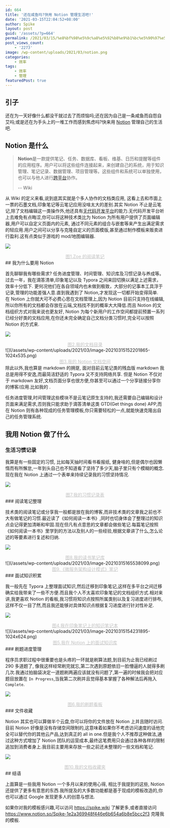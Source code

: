 ```yaml
---
id: 664
title: '还在咸鱼吗?快用 Notion 管理生活吧!'
date: '2021-03-15T22:04:52+08:00'
author: Spike
layout: post
guid: '/assets/?p=664'
permalink: /2021/03/15/%e8%bf%98%e5%9c%a8%e5%92%b8%e9%b1%bc%e5%90%97%e5%bf%ab%e7%94%a8-notion-%e7%ae%a1%e7%90%86%e7%94%9f%e6%b4%bb%e5%90%a7/
post_views_count:
    - '2273'
image: /wp-content/uploads/2021/03/notion.png
categories:
    - 效率
tags:
    - 效率
    - 管理
featuredPost: true
---
```


## 引子

还在为一天好像什么都没干就过去了而烦恼吗;还在因为自己是一条咸鱼而自怨自艾吗;或是还在为手头上的一堆工作而感到焦虑吗?快来用 [Notion](https://www.notion.so/) 管理自己的生活吧.

## Notion 是什么

> **Notion**是一款提供笔记、任务、数据库、看板、维基、日历和提醒等组件的应用程序。用户可以将这些组件连接起来，来创建自己的系统，用于知识管理、笔记记录、数据管理、项目管理等。这些组件和系统可以单独使用，也可以与他人进行[跨平台](https://zh.wikipedia.org/wiki/跨平台)协作。
> 
> \-- Wiki

从 Wiki 的定义来看,说到底其实就是个多人协作的文档类应用, 这看上去和市面上一票的石墨文档,印象笔记等云笔记应用没啥太大的差别.其实 Notion 不止是云笔记,除了文档编辑这一类操作外,他还具有[无代码开发平台](https://zh.wikipedia.org/wiki/%E7%84%A1%E7%A8%8B%E5%BC%8F%E7%A2%BC%E9%96%8B%E7%99%BC%E5%B9%B3%E5%8F%B0)的能力.无代码开发平台听上去难免有点晦涩,你可以将这种技术类比为 Notion 为所有用户提供了页面编辑器,用户可以自定义页面内的元素, 通过不同元素的组合与嵌套等来产生出满足需求的轻应用.用户之间可以分享与克隆自定义的页面模版,甚至通过制作模板来贩卖进行盈利.这有点类似于游戏的 mod/地图编辑器.

![](/assets/wp-content/uploads/2021/03/image-20210315141802407-1024x574.png)

<center style="font-size:14px;color:#C0C0C0;text-decoration:underline">图1.Zoe 的阅读笔记</center>## 我为什么要用 Notion

首先聊聊我有哪些需求? 任务进度管理、时间管理、知识库及习惯记录与养成等。  
过去一年，我在滴答清单,印象笔记以及 Typora 之间来回切换以满足上述需求，效率十分低下. 更何况他们在各自领域内也未做到极致，大部分的记事本工具浮于记录,管理的功能差强人意.直到我遇到了 Notion,才发现这一切都开始变得简单.  
在 Notion 上你就大可不必费心思在文档管理上,因为 Notion 目前只支持在线编辑,所以你所有的文档都会存放在云端,文档找不到的概率大大降低.而且 Notion 的文档组织方式对我来说也更友好, Notion 为每个新用户的工作空间都提前预置一系列已经分好类的文档应用,在你还未完全确定自己文档分类习惯时,完全可以按照 Notion 的方式来.

![](/assets/wp-content/uploads/2021/03/image-20210315144203677-1024x587.png)

<center style="font-size:14px;color:#C0C0C0;text-decoration:underline">图2.我的文档目录</center>![](/assets/wp-content/uploads/2021/03/image-20210315152201865-1024x535.png)

<center style="font-size:14px;color:#C0C0C0;text-decoration:underline">图3.我的 Notion 文档空间</center>除此以外,我也算是 markdown 的拥趸, 面对目前云笔记类的残血版 markdown 我总是用得不安逸,而最简洁舒适的 Typora 又不支持网络共享. 但是 Notion 不仅对于 markdown 友好,文档页面分享也很方便,你甚至可以通过一个分享链接分享你的博客/应用.比如我的 <https://www.spike.wiki>.

任务进度管理,时间管理这些模块不是云笔记原生支持的,我还需要自己编辑和设计页面来满足需求,否则我只能求助于滴答清单这类 GTD(Get things done) APP,而在 Notion 则有各种现成的任务管理模板,你只需要轻松的一点,就能快速克隆出自己的任务管理系统.

## 我用 Notion 做了什么

### 生活习惯记录

我算是有一些固定的习惯, 比如每天抽时间看书看报纸, 健身啥的,但是偶尔也因懒惰而有所懈怠,一年到头自己也不知道看了坚持了多少天,脑子里只有个模糊的概念.现在我在 Notion 上通过一个表单来持续记录我的习惯坚持情况.

![](/assets/wp-content/uploads/2021/03/image-20210315161708455-1024x655.png)

<center style="font-size:14px;color:#C0C0C0;text-decoration:underline">图7.我的习惯记录表</center>### 阅读笔记整理

技术类的阅读笔记或分享我一般都是放在我的博客,而非技术类的文章我之前也不大有做笔记的习惯.最近读了《如何阅读一本书》,同时也切身体会了整理过的知识点会记得更加清晰和牢固.现在但凡有点意思的文章都会做些笔记.每篇笔记按照《如何阅读一本书》里学到的方法以及别人的一些经验,根据文章讲了什么,怎么论述的等要素进行复述和归纳.

![](/assets/wp-content/uploads/2021/03/image-20210315164936899.png)

<center style="font-size:14px;color:#C0C0C0;text-decoration:underline">图8.我的读书笔记库</center>![](/assets/wp-content/uploads/2021/03/image-20210315165538099.png)

<center style="font-size:14px;color:#C0C0C0;text-decoration:underline">图9.《微服务架构设计模式》笔记</center>### 面试知识积累

我一般先在 Typora 上整理面试知识,然后迁移到印象笔记,这样在多平台之间迁移确实给我带来了一些不方便.而且我个人不太喜欢印象笔记的文档组织方式.相对来讲,我更喜欢 Notion 的看板,我习惯将知识点按照所属类别以及复习进度进行排布,这样不仅一目了然,而且我还能够对具体知识点根据复习进度进行针对性补足.

![](/assets/wp-content/uploads/2021/03/image-20210315153858545-1024x564.png)

<center style="font-size:14px;color:#C0C0C0;text-decoration:underline">图4.我在印象笔记上的知识笔记本</center>![](/assets/wp-content/uploads/2021/03/image-20210315154231895-1024x624.png)

<center style="font-size:14px;color:#C0C0C0;text-decoration:underline">图5.我在 Notion 上的面试知识库</center>### 刷题进度管理

程序员求职过程中很重要也是头疼的一环就是刷算法题,到目前为止我已经刷过 290 多道题了, 像我这样经常刷完就忘,第二次遇到原题依旧一脸懵逼的人就得多刷几次.我通过拍脑袋决定一道题刷两遍应该就没有问题了,第一遍的时候我会把对应题目放置在 `In Progress`,当我第二次刷并且觉得基本掌握了各种解法后再拖入 `Complete`.

![](/assets/wp-content/uploads/2021/03/image-20210315160147313-1024x820.png)

<center style="font-size:14px;color:#C0C0C0;text-decoration:underline">图6.我的刷题看板</center>### 文件收藏

Notion 其实也可以算做半个云盘,你可以将你的文件放在 Notion 上并且随时访问.目前 Notion 好像是没有存储空间限制的,这意味着如果你不考虑访问速度的话他完全可以替代你的其他云产品,达到真正的 all in one.但是我个人不推荐这种做法,通过这种方式增加了 Notion 团队的运营成本,最终这笔费用只会通过各种各样的限制追加到消费者身上.我目前主要用来存放一些之前还未整理的一些文档和笔记.

![](/assets/wp-content/uploads/2021/03/image-20210315170647539.png)

<center style="font-size:14px;color:#C0C0C0;text-decoration:underline">图10.我的文档收藏夹</center>## 结语

上面算是一些我用 Notion 一个多月以来的使用心得, 相比于我提到的这些, Notion 还提供了更多有意思的东西.我所提及的大多数功能都是基于现成的模板改造的,你也可以通过 Google 发现更多人的创意与想法.

如果你对我的模板感兴趣,可以访问 <https://spike.wiki> 了解更多,或者直接访问 <https://www.notion.so/Spike-1e2a369948f446e6b654a6b8e5bcc2f3> 克隆我的模板.